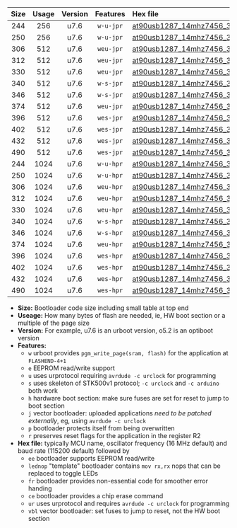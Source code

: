 |Size|Usage|Version|Features|Hex file|
|:-:|:-:|:-:|:-:|:--|
|244|256|u7.6|`w-u-jpr`|[at90usb1287_14mhz7456_38400bps_ur_vbl.hex](https://raw.githubusercontent.com/stefanrueger/urboot/main/at90usb1287_14mhz7456_38400bps_ur_vbl.hex)|
|250|256|u7.6|`w-u-jpr`|[at90usb1287_14mhz7456_38400bps_lednop_ur_vbl.hex](https://raw.githubusercontent.com/stefanrueger/urboot/main/at90usb1287_14mhz7456_38400bps_lednop_ur_vbl.hex)|
|306|512|u7.6|`weu-jpr`|[at90usb1287_14mhz7456_38400bps_ee_ur_vbl.hex](https://raw.githubusercontent.com/stefanrueger/urboot/main/at90usb1287_14mhz7456_38400bps_ee_ur_vbl.hex)|
|312|512|u7.6|`weu-jpr`|[at90usb1287_14mhz7456_38400bps_ee_lednop_ur_vbl.hex](https://raw.githubusercontent.com/stefanrueger/urboot/main/at90usb1287_14mhz7456_38400bps_ee_lednop_ur_vbl.hex)|
|330|512|u7.6|`weu-jpr`|[at90usb1287_14mhz7456_38400bps_ee_lednop_fr_ur_vbl.hex](https://raw.githubusercontent.com/stefanrueger/urboot/main/at90usb1287_14mhz7456_38400bps_ee_lednop_fr_ur_vbl.hex)|
|340|512|u7.6|`w-s-jpr`|[at90usb1287_14mhz7456_38400bps_vbl.hex](https://raw.githubusercontent.com/stefanrueger/urboot/main/at90usb1287_14mhz7456_38400bps_vbl.hex)|
|346|512|u7.6|`w-s-jpr`|[at90usb1287_14mhz7456_38400bps_lednop_vbl.hex](https://raw.githubusercontent.com/stefanrueger/urboot/main/at90usb1287_14mhz7456_38400bps_lednop_vbl.hex)|
|374|512|u7.6|`weu-jpr`|[at90usb1287_14mhz7456_38400bps_ee_lednop_fr_ce_ur_vbl.hex](https://raw.githubusercontent.com/stefanrueger/urboot/main/at90usb1287_14mhz7456_38400bps_ee_lednop_fr_ce_ur_vbl.hex)|
|396|512|u7.6|`wes-jpr`|[at90usb1287_14mhz7456_38400bps_ee_vbl.hex](https://raw.githubusercontent.com/stefanrueger/urboot/main/at90usb1287_14mhz7456_38400bps_ee_vbl.hex)|
|402|512|u7.6|`wes-jpr`|[at90usb1287_14mhz7456_38400bps_ee_lednop_vbl.hex](https://raw.githubusercontent.com/stefanrueger/urboot/main/at90usb1287_14mhz7456_38400bps_ee_lednop_vbl.hex)|
|432|512|u7.6|`wes-jpr`|[at90usb1287_14mhz7456_38400bps_ee_lednop_fr_vbl.hex](https://raw.githubusercontent.com/stefanrueger/urboot/main/at90usb1287_14mhz7456_38400bps_ee_lednop_fr_vbl.hex)|
|490|512|u7.6|`wes-jpr`|[at90usb1287_14mhz7456_38400bps_ee_lednop_fr_ce_vbl.hex](https://raw.githubusercontent.com/stefanrueger/urboot/main/at90usb1287_14mhz7456_38400bps_ee_lednop_fr_ce_vbl.hex)|
|244|1024|u7.6|`w-u-hpr`|[at90usb1287_14mhz7456_38400bps_ur.hex](https://raw.githubusercontent.com/stefanrueger/urboot/main/at90usb1287_14mhz7456_38400bps_ur.hex)|
|250|1024|u7.6|`w-u-hpr`|[at90usb1287_14mhz7456_38400bps_lednop_ur.hex](https://raw.githubusercontent.com/stefanrueger/urboot/main/at90usb1287_14mhz7456_38400bps_lednop_ur.hex)|
|306|1024|u7.6|`weu-hpr`|[at90usb1287_14mhz7456_38400bps_ee_ur.hex](https://raw.githubusercontent.com/stefanrueger/urboot/main/at90usb1287_14mhz7456_38400bps_ee_ur.hex)|
|312|1024|u7.6|`weu-hpr`|[at90usb1287_14mhz7456_38400bps_ee_lednop_ur.hex](https://raw.githubusercontent.com/stefanrueger/urboot/main/at90usb1287_14mhz7456_38400bps_ee_lednop_ur.hex)|
|330|1024|u7.6|`weu-hpr`|[at90usb1287_14mhz7456_38400bps_ee_lednop_fr_ur.hex](https://raw.githubusercontent.com/stefanrueger/urboot/main/at90usb1287_14mhz7456_38400bps_ee_lednop_fr_ur.hex)|
|340|1024|u7.6|`w-s-hpr`|[at90usb1287_14mhz7456_38400bps.hex](https://raw.githubusercontent.com/stefanrueger/urboot/main/at90usb1287_14mhz7456_38400bps.hex)|
|346|1024|u7.6|`w-s-hpr`|[at90usb1287_14mhz7456_38400bps_lednop.hex](https://raw.githubusercontent.com/stefanrueger/urboot/main/at90usb1287_14mhz7456_38400bps_lednop.hex)|
|374|1024|u7.6|`weu-hpr`|[at90usb1287_14mhz7456_38400bps_ee_lednop_fr_ce_ur.hex](https://raw.githubusercontent.com/stefanrueger/urboot/main/at90usb1287_14mhz7456_38400bps_ee_lednop_fr_ce_ur.hex)|
|396|1024|u7.6|`wes-hpr`|[at90usb1287_14mhz7456_38400bps_ee.hex](https://raw.githubusercontent.com/stefanrueger/urboot/main/at90usb1287_14mhz7456_38400bps_ee.hex)|
|402|1024|u7.6|`wes-hpr`|[at90usb1287_14mhz7456_38400bps_ee_lednop.hex](https://raw.githubusercontent.com/stefanrueger/urboot/main/at90usb1287_14mhz7456_38400bps_ee_lednop.hex)|
|432|1024|u7.6|`wes-hpr`|[at90usb1287_14mhz7456_38400bps_ee_lednop_fr.hex](https://raw.githubusercontent.com/stefanrueger/urboot/main/at90usb1287_14mhz7456_38400bps_ee_lednop_fr.hex)|
|490|1024|u7.6|`wes-hpr`|[at90usb1287_14mhz7456_38400bps_ee_lednop_fr_ce.hex](https://raw.githubusercontent.com/stefanrueger/urboot/main/at90usb1287_14mhz7456_38400bps_ee_lednop_fr_ce.hex)|

- **Size:** Bootloader code size including small table at top end
- **Useage:** How many bytes of flash are needed, ie, HW boot section or a multiple of the page size
- **Version:** For example, u7.6 is an urboot version, o5.2 is an optiboot version
- **Features:**
  + `w` urboot provides `pgm_write_page(sram, flash)` for the application at `FLASHEND-4+1`
  + `e` EEPROM read/write support
  + `u` uses urprotocol requiring `avrdude -c urclock` for programming
  + `s` uses skeleton of STK500v1 protocol; `-c urclock` and `-c arduino` both work
  + `h` hardware boot section: make sure fuses are set for reset to jump to boot section
  + `j` vector bootloader: uploaded applications *need to be patched externally*, eg, using `avrdude -c urclock`
  + `p` bootloader protects itself from being overwritten
  + `r` preserves reset flags for the application in the register R2
- **Hex file:** typically MCU name, oscillator frequency (16 MHz default) and baud rate (115200 default) followed by
  + `ee` bootloader supports EEPROM read/write
  + `lednop` "template" bootloader contains `mov rx,rx` nops that can be replaced to toggle LEDs
  + `fr` bootloader provides non-essential code for smoother error handing
  + `ce` bootloader provides a chip erase command
  + `ur` uses urprotocol and requires `avrdude -c urclock` for programming
  + `vbl` vector bootloader: set fuses to jump to reset, not the HW boot section
